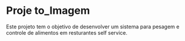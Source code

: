 # Proje to_Imagem

Este projeto tem o objetivo de desenvolver um sistema para pesagem e controle de alimentos em resturantes self service.
